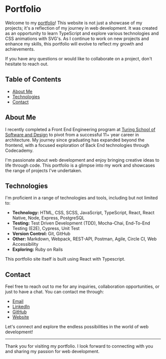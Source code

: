 # Portfolio

Welcome to my [portfolio](https://jasonalberto.com/)! This website is not just a showcase of my projects; it's a reflection of my journey in web development. It was created as an opportunity to learn TypeScript and explore various technologies and CSS animations with SVG's. As I continue to work on new projects and enhance my skills, this portfolio will evolve to reflect my growth and achievements.

If you have any questions or would like to collaborate on a project, don't hesitate to reach out.

## Table of Contents

- [About Me](#about-me)
- [Technologies](#technologies)
- [Contact](#contact)

## About Me

I recently completed a Front End Engineering program at [Turing School of Software and Design](https://turing.edu/) to pivot from a successful 11+ year career in architecture. My journey since graduating has expanded beyond the frontend, with a focused exploration of Back End technologies through Codecademy.

I'm passionate about web development and enjoy bringing creative ideas to life through code. This portfolio is a glimpse into my work and showcases the range of projects I've undertaken.

## Technologies

I'm proficient in a range of technologies and tools, including but not limited to:

- **Technology:** HTML, CSS, SCSS, JavaScript, TypeScript, React, React Native, Node, Express, PostgreSQL
- **Testing:** Test Driven Development (TDD), Mocha-Chai, End-To-End Testing (E2E), Cypress, Unit Test
- **Version Control:** Git, GitHub
- **Other:** Markdown, Webpack, REST-API, Postman, Agile, Circle CI, Web Accessibility
- **Exploring:** Ruby on Rails

This portfolio site itself is built using React with Typescript.

## Contact

Feel free to reach out to me for any inquiries, collaboration opportunities, or just to have a chat. You can contact me through:

- [Email](mailto:jason.alberto.dev@gmail.com)
- [LinkedIn](https://www.linkedin.com/in/jason-alberto/)
- [GitHub](https://github.com/jalbe0076)
- [Website](https://jasonalberto.com/)

Let's connect and explore the endless possibilities in the world of web development!

---

Thank you for visiting my portfolio. I look forward to connecting with you and sharing my passion for web development.
